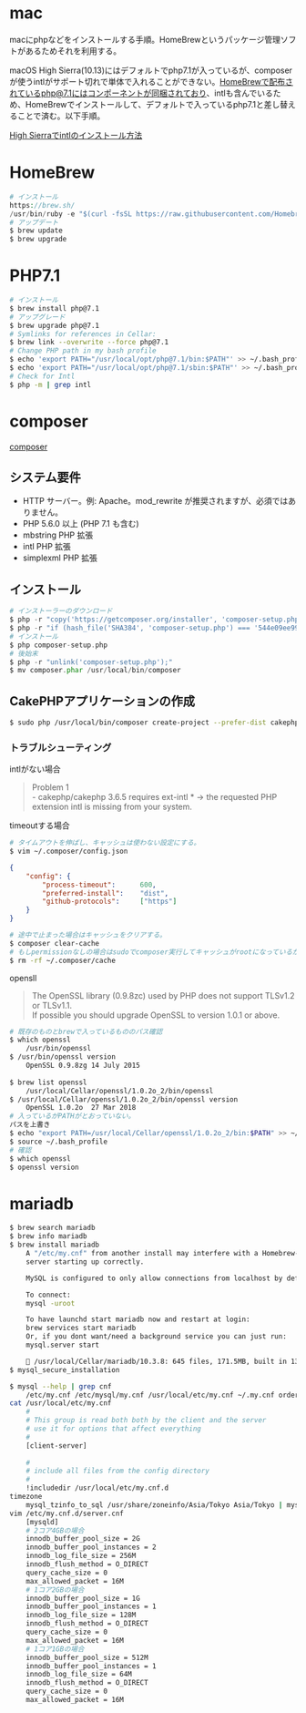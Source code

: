 # mac
macにphpなどをインストールする手順。HomeBrewというパッケージ管理ソフトがあるためそれを利用する。

macOS High Sierra(10.13)にはデフォルトでphp7.1が入っているが、composerが使うintlがサポート切れで単体で入れることができない。HomeBrewで配布されているphp@7.1にはコンポーネントが同梱されており、intlも含んでいるため、HomeBrewでインストールして、デフォルトで入っているphp7.1と差し替えることで済む。以下手順。

[High Sierraでintlのインストール方法](https://stackoverflow.com/questions/46652968/install-intl-php-extension-osx-high-sierra)

# HomeBrew

```php
# インストール
https://brew.sh/
/usr/bin/ruby -e "$(curl -fsSL https://raw.githubusercontent.com/Homebrew/install/master/install)"
# アップデート
$ brew update
$ brew upgrade
```

# PHP7.1
```sh
# インストール
$ brew install php@7.1
# アップグレード
$ brew upgrade php@7.1
# Symlinks for references in Cellar:
$ brew link --overwrite --force php@7.1
# Change PHP path in my bash profile
$ echo 'export PATH="/usr/local/opt/php@7.1/bin:$PATH"' >> ~/.bash_profile
$ echo 'export PATH="/usr/local/opt/php@7.1/sbin:$PATH"' >> ~/.bash_profile
# Check for Intl
$ php -m | grep intl
```

# composer

[composer](https://getcomposer.org/download/)

## システム要件
* HTTP サーバー。例: Apache。mod_rewrite が推奨されますが、必須ではありません。
* PHP 5.6.0 以上 (PHP 7.1 も含む)
* mbstring PHP 拡張
* intl PHP 拡張
* simplexml PHP 拡張

## インストール
```php
# インストーラーのダウンロード
$ php -r "copy('https://getcomposer.org/installer', 'composer-setup.php');"
$ php -r "if (hash_file('SHA384', 'composer-setup.php') === '544e09ee996cdf60ece3804abc52599c22b1f40f4323403c44d44fdfdd586475ca9813a858088ffbc1f233e9b180f061') { echo 'Installer verified'; } else { echo 'Installer corrupt'; unlink('composer-setup.php'); } echo PHP_EOL;"
# インストール
$ php composer-setup.php
# 後始末
$ php -r "unlink('composer-setup.php');"
$ mv composer.phar /usr/local/bin/composer
```

## CakePHPアプリケーションの作成
```sh
$ sudo php /usr/local/bin/composer create-project --prefer-dist cakephp/app cake_study1
```

### トラブルシューティング
intlがない場合
>Problem 1	
	- cakephp/cakephp 3.6.5 requires ext-intl * -> the requested PHP extension intl is missing from your system.

timeoutする場合
```sh
# タイムアウトを伸ばし、キャッシュは使わない設定にする。
$ vim ~/.composer/config.json
```
```json
{
    "config": {
        "process-timeout":      600,
        "preferred-install":    "dist",
        "github-protocols":     ["https"]
    }
}
```

```sh
# 途中で止まった場合はキャッシュをクリアする。
$ composer clear-cache
# もしpermissionなしの場合はsudoでcomposer実行してキャッシュがrootになっているかもしれないので、キャッシュをクリア。
$ rm -rf ~/.composer/cache
```

opensll

>The OpenSSL library (0.9.8zc) used by PHP does not support TLSv1.2 or TLSv1.1.			
If possible you should upgrade OpenSSL to version 1.0.1 or above.
```sh
# 既存のものとbrewで入っているもののパス確認
$ which openssl		
    /usr/bin/openssl
$ /usr/bin/openssl version		
    OpenSSL 0.9.8zg 14 July 2015	
		
$ brew list openssl		
    /usr/local/Cellar/openssl/1.0.2o_2/bin/openssl	
$ /usr/local/Cellar/openssl/1.0.2o_2/bin/openssl version
    OpenSSL 1.0.2o  27 Mar 2018
# 入っているがPATHがとおっていない。		
パスを上書き		
$ echo "export PATH=/usr/local/Cellar/openssl/1.0.2o_2/bin:$PATH" >> ~/.bash_profile		
$ source ~/.bash_profile		
# 確認		
$ which openssl
$ openssl version
```
# mariadb
```sh
$ brew search mariadb
$ brew info mariadb
$ brew install mariadb
    A "/etc/my.cnf" from another install may interfere with a Homebrew-built
    server starting up correctly.

    MySQL is configured to only allow connections from localhost by default

    To connect:
    mysql -uroot

    To have launchd start mariadb now and restart at login:
    brew services start mariadb
    Or, if you dont want/need a background service you can just run:
    mysql.server start

    🍺 /usr/local/Cellar/mariadb/10.3.8: 645 files, 171.5MB, built in 138 minutes 22 seconds
$ mysql_secure_installation

$ mysql --help | grep cnf
	/etc/my.cnf /etc/mysql/my.cnf /usr/local/etc/my.cnf ~/.my.cnf order of preference, my.cnf, $MYSQL_TCP_PORT,
cat /usr/local/etc/my.cnf	
	#
	# This group is read both both by the client and the server
	# use it for options that affect everything
	#
	[client-server]
	
	#
	# include all files from the config directory
	#
	!includedir /usr/local/etc/my.cnf.d
timezone	
	mysql_tzinfo_to_sql /usr/share/zoneinfo/Asia/Tokyo Asia/Tokyo | mysql -u root -p mysql
vim /etc/my.cnf.d/server.cnf	
	[mysqld]
	# 2コア4GBの場合
	innodb_buffer_pool_size = 2G
	innodb_buffer_pool_instances = 2
	innodb_log_file_size = 256M
	innodb_flush_method = O_DIRECT
	query_cache_size = 0
	max_allowed_packet = 16M
	# 1コア2GBの場合
	innodb_buffer_pool_size = 1G
	innodb_buffer_pool_instances = 1
	innodb_log_file_size = 128M
	innodb_flush_method = O_DIRECT
	query_cache_size = 0
	max_allowed_packet = 16M
	# 1コア1GBの場合
	innodb_buffer_pool_size = 512M
	innodb_buffer_pool_instances = 1
	innodb_log_file_size = 64M
	innodb_flush_method = O_DIRECT
	query_cache_size = 0
	max_allowed_packet = 16M